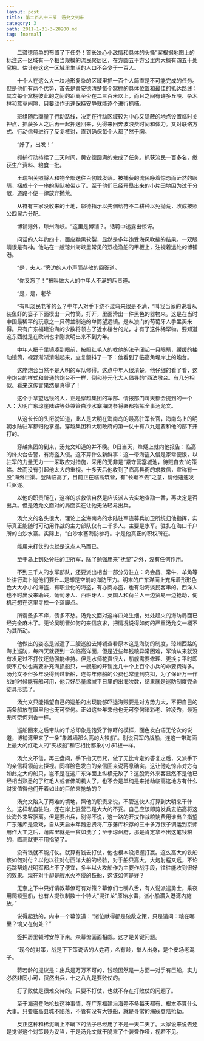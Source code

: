 ```yaml
---
layout: post
title: 第二百八十三节　汤允文到来
category: 3
path: 2011-1-31-3-28200.md
tag: [normal]
---
```


　　二砻德简单的布置了下任务！首长决心小敌情和具体的头撕”案根据地图上的标注这一区域有一个相当规模的流民聚居区，在方圆五平方公里内大概有四五十处窝棚。估计在这这一区域里生活的人口不会少于一百人。

　　十个人在这么大一块地形复杂的区域里抓一百个人简直是不可能完成的任务。但是他们有两个优势，首先是黄安德清楚每个窝棚的具体位置和最佳的抵达路线；其次每个窝棚彼此的之间的距离至少在二三百米以上，而且之间有许多丘陵、杂木林和蒿草间隔，只要动作迅速保持安静就能逐个进行抓捕。

　　班组随后商量了行动路线，决定在行动区域较为中心又隐蔽的地点设置临时关押点，抓获多人之后再一起押送回来，免得来回奔波浪费时间和体力。又对联络方式、行动信号进行了反复核对，直到确保每个人都了然于胸。

　　“好了，出发！”

　　抓捕行动持续了二天时间，黄安德圆满的完成了任务。抓获流民一百多名，缴获生产资料、粮食一批。

　　王瑞相关照将人和物全部送往百仞城发落。被捕获的流民睁着惊恐而茫然的眼睛，捆成十个一串的纵队被带走了。至于他们已经开垦出来的小片田地因为过于分散，道路不便一律放弃抛荒。

　　从符有三家没收来的土地，邬德指示以先佃给符不二耕种以免抛荒，收成按照公四民六分配。

　　博铺港外，琼州海峡。“这里是博铺？。话蒋中透露出惊讶。

　　问话的人年约四十，面皮黝黑软裂，显然是多年饱受海风吹拂的结果。一双眼睛很是有神。他站在一艘琼州海峡里常见的双桅渔船的甲板上，注视着远处的博铺港。

　　“是，夫人。”旁边的人小声而恭敬的回答道。

　　“你又忘了！”被叫做大人的中年人不满的斥责道。

　　“是，是，老爷

　　“有叫淡民老爷的么？中年人对手下绕不过弯来很是不满，“叫我当家的说着从装鱼虾的篓子下面模出一只竹筒，打开，里面滑出一件黑色的器物来。这是在当时中国最稀罕的玩意之一只荷兰制造的单筒望远镜。是从澳门的苟萄牙人手里买来得。只有广东福建沿海的少数将领占了近水楼台的光，才有了这件稀罕物。要知道这东西就是在欧洲也才刚发明出来不到力年。

　　中年人把千里镜凑到眼前，按照红毛人的教他的法子闭起一只眼睛，缓缓的抽动镜筒，视野渐渐清晰起来，立复颤抖了一下：他看到了临高角堤岸上的炮台。

　　这座炮台当然不是大明的军队修得。这点中年人很清楚，他仔细的看了看，这座炮台的样式和普通的炮台不一样，倒和孙元化大人倡导的“西法墩台。有几分相似。看来这传言果然是真得了！

　　这个手拿望远镜的人，正是穿越集团的军部、情报部门每天都会提到的一个人：大明广东琼崖陆路等处兼管白沙水寨海防参将署都指挥全事汤允文。

　　从这长长的头衔就知道，此人是大明在海南岛的最高驻军长官，海南岛上的明朝水陆驻军都归他掌握。穿越集团和大明政府的第一仗十有八九是要和他的部下开打的。

　　穿越集团的到来，汤允文知道的并不晚。D日当天，烽燧上就向他报告：临高的烽火台告警，有海盗入侵。这不算什么新鲜事：这一带海盗入侵是家常便饭，以驻军的力量无力一一采取应对措施，采用的无非是“紧守营塞城池，待贼自去”的策略。故而没有引起他太大的重视。十多天后他收到了临高县衙的求救信，宣称有一股“海外巨渠。登陆临高了，目前正在临高筑营，有“长踞不去”之意，请他速速发兵驱逐。

　　以他的职责所在，这样的求救信自然是应该派人去实地查勘一番，再决定是否出兵。但是汤允文面对的局面实在让他无法轻易出兵。

　　汤允文的名头很大，理论上全海南岛的水陆驻军连募兵加卫所统归他指挥，实际真正能随时可动用作战的主力部队仅有二千多人。主要是水军。驻扎在海口千户所的白沙水寨。实际上，“白沙水塞海防参将。才是他真正的职权所在。

　　能用来打仗的也就是这点人马而已。

　　至于岛上到处分驻的卫所军，除了勉强用来“抚黎”之外，没有任何作用。

　　不到三千人的水军部队，还要派出相当一部分分驻立：岛会昌、常牛、羊角等处讲行海卜巡他们要升…是却是空前的海防压力。明末的广东洋面上充斥着形形色色大大小小的海盗，有职业化的海盗，有亦商亦盗，也有沿海淡民客串的。西洋人也不时出没来助兴，葡萄牙人、西班牙人、英国人和荷兰人一边贸易一边抢劫，伺机还想在这里寻找一个落脚点。

　　所谓蚤多不痒，债多不愁。汤允文面对这样四处生烟，处处起火的海防局面已经完全麻木了。无论吴明晋如何的来信哀求，把情况说得如何的严重汤允文一概不为其所动。

　　他做出的姿态是派遣了二艘巡船去博铺查看原本这是海防的制度，琼州西路的海上巡防，每四天就要到一次临高洋面，但是近些年钱粮异常困难，军饷从来就没有发足过不打仗还勉强能维持。但是水师花费很大，船舰需要修理、更换；平时即使不打仗也需要补充海损船只，一艘船的开销比几十个上百个小兵的命要费得多。汤允文不但多年没得到过新船，连每年修船的公费也常遭到克扣，为了保证万一作战的时候能有船可用，他只好尽量缩减平日里的出海次数，结果就是巡防制度完全徒具形式了。

　　汤允文只能指望自己的巡船的出现能够吓退海贼要是对方势力大，不把自己的两条船放在眼里他也无可奈何。正如这些年来他也无可奈何诸彩老、钟凌秀，最近无可奈何刘香一样。

　　巡船回来之后带队的千总却象是饱受了惊吓的模样，面色发白语无伦次的说道，博铺湾里来了一条“象城墙那么高的大铁船”。别说官军的战船，连这一带海面上最大的红毛人的“夹板船”和它相比都象小小知板一样。

　　汤允文不信，再三盘问，手下指天罚咒，做了无比肯定的答复之后，又派手下的亲信将领前去探视。同样脸色发白的亲信回来说蒋息确实。这让他吃惊非对方有如此之大的船只，岂不是在这广东洋面上纵横无敌了？这股海外来客显然不是他已经相当熟悉的了红毛人或者佛朗机人了。也不会是单纯是来抢劫临高这地方有什么财货值得他们开着如此的巨舶来抢劫的？

　　汤允文陷入了两难的境地，照他的职责来说，不管这伙人打算到大明来干什么，这样私自驻泊，还在岸上驻营已是大大的不妥。自己应该即剪发兵去临高将这伙海外来客驱离。但是要出兵，别得不说，这一路的开拔作战粮饷费用谁出？指望广东藩库是没戏，自从天启末年魏忠贤将广东藩库积存的三十多万银子调运到京师用作大工之后，藩库里就是一贫如洗了；至于琼州府，那是肯定拿不出这笔钱粮的，临高就更不用指望了。

　　没有钱就不能打仗。就算有钱去打仗，他也根本没把握打赢。这么高大的铁船该如何对付？以他以往对付西洋大船的经验，对手船只高大，大炮射程又远，不论远跳帮炮战明军都占不了便宜，多半以火攻船作为主要作战手段，往往能收到很好的效果。现在对手却是艘水火不侵的铁船，这该如何是好？

　　无奈之下中只好请教幕僚可有对策？幕僚们七嘴八舌，有人说派遣勇士，乘夜用爬锁登船，也有人提议制数十个特大“混江龙”原始水雷，派小船潜入港湾内施放，”

　　说得起劲的，内中一个幕僚道：“诸位献得都是破敌之策，只是请问：粮在哪里？饷又在何处？”

　　签押房里顿时安静下来。众幕僚面面相觑。这才是关键问题。

　　“现今的对策，战是下下策说话的人姓蒋，名有龄，举人出身，是个安场老混子。

　　蒋若龄的提议是：出兵是万万不可的，钱粮固然是一方面一对手有巨船，实力必然非同小可，贸然出兵，十之八九是要败仗的。

　　打了败仗是很难交待的。只要不打仗，也就不存在打败仗的问题了。

　　至于海盗登陆抢劫这种事情，在广东福建沿海差不多每天都有，根本不算什么大事。只要临高县城不陷落，不管有没有大铁船，就是寻常的海寇登陆抢劫。

　　反正这种和稀泥瞒上不瞒下的法子已经用了不是一天二天了。大家说来说去还是觉得这个对策最为妥当，于是汤允文就干脆来了个装聋作哑，视若不见。